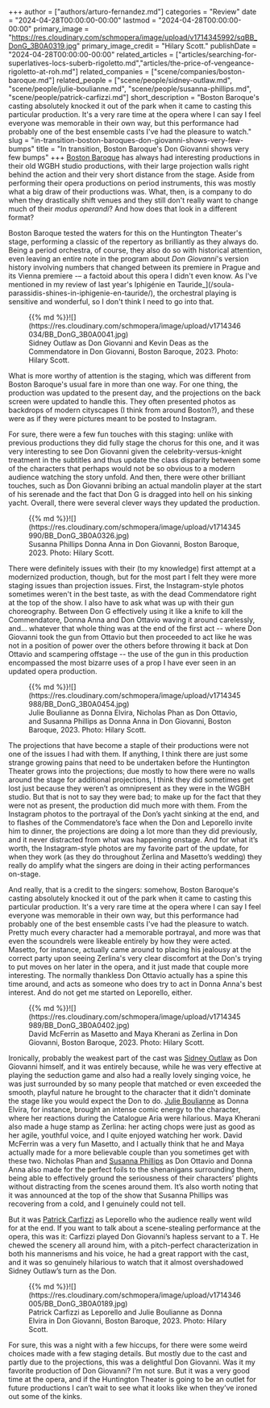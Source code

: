 +++
author = ["authors/arturo-fernandez.md"]
categories = "Review"
date = "2024-04-28T00:00:00-00:00"
lastmod = "2024-04-28T00:00:00-00:00"
primary_image = "https://res.cloudinary.com/schmopera/image/upload/v1714345992/sqBB_DonG_3B0A0319.jpg"
primary_image_credit = "Hilary Scott."
publishDate = "2024-04-28T00:00:00-00:00"
related_articles = ["articles/searching-for-superlatives-locs-suberb-rigoletto.md","articles/the-price-of-vengeance-rigoletto-at-roh.md"]
related_companies = ["scene/companies/boston-baroque.md"]
related_people = ["scene/people/sidney-outlaw.md", "scene/people/julie-boulianne.md", "scene/people/susanna-phillips.md", "scene/people/patrick-carfizzi.md"]
short_description = "Boston Baroque's casting absolutely knocked it out of the park when it came to casting this particular production. It's a very rare time at the opera where I can say I feel everyone was memorable in their own way, but this performance had probably one of the best ensemble casts I've had the pleasure to watch."
slug = "in-transition-boston-baroques-don-giovanni-shows-very-few-bumps"
title = "In transition, Boston Baroque's Don Giovanni shows very few bumps"
+++
[Boston Baroque](/scene/companies/boston-baroque/) has always had interesting productions in their old WGBH studio productions, with their large projection walls right behind the action and their very short distance from the stage. Aside from performing their opera productions on period instruments, this was mostly what a big draw of their productions was. What, then, is a company to do when they drastically shift venues and they still don't really want to change much of their _modus operandi_? And how does that look in a different format?

Boston Baroque tested the waters for this on the Huntington Theater's stage, performing a classic of the repertory as brilliantly as they always do. Being a period orchestra, of course, they also do so with historical attention, even leaving an entire note in the program about _Don Giovanni_'s version history involving numbers that changed between its premiere in Prague and its Vienna premiere -– a factoid about this opera I didn't even know. As I've mentioned in my review of last year's Iphigénie en Tauride_](/soula-parassidis-shines-in-iphigenie-en-tauride/), the orchestral playing is sensitive and wonderful, so I don't think I need to go into that.

<figure data-type="image">{{% md %}}![](https://res.cloudinary.com/schmopera/image/upload/v1714346034/BB_DonG_3B0A0041.jpg)
<figcaption>Sidney Outlaw as Don Giovanni and Kevin Deas as the Commendatore in Don Giovanni, Boston Baroque, 2023. Photo: Hilary Scott.</figcaption>
</figure>

What is more worthy of attention is the staging, which was different from Boston Baroque's usual fare in more than one way. For one thing, the production was updated to the present day, and the projections on the back screen were updated to handle this. They often presented photos as backdrops of modern cityscapes (I think from around Boston?), and these were as if they were pictures meant to be posted to Instagram.

For sure, there were a few fun touches with this staging: unlike with previous productions they did fully stage the chorus for this one, and it was very interesting to see Don Giovanni given the celebrity-versus-knight treatment in the subtitles and thus update the class disparity between some of the characters that perhaps would not be so obvious to a modern audience watching the story unfold. And then, there were other brilliant touches, such as Don Giovanni bribing an actual mandolin player at the start of his serenade and the fact that Don G is dragged into hell on his sinking yacht. Overall, there were several clever ways they updated the production.

<figure data-type="image">{{% md %}}![](https://res.cloudinary.com/schmopera/image/upload/v1714345990/BB_DonG_3B0A0326.jpg)
<figcaption>Susanna Phillips Donna Anna in Don Giovanni, Boston Baroque, 2023. Photo: Hilary Scott.</figcaption>
</figure>

There were definitely issues with their (to my knowledge) first attempt at a modernized production, though, but for the most part I felt they were more staging issues than projection issues. First, the Instagram-style photos sometimes weren't in the best taste, as with the dead Commendatore right at the top of the show. I also have to ask what was up with their gun choreography. Between Don G effectively using it like a knife to kill the Commendatore, Donna Anna and Don Ottavio waving it around carelessly, and… whatever that whole thing was at the end of the first act -- where Don Giovanni took the gun from Ottavio but then proceeded to act like he was not in a position of power over the others before throwing it back at Don Ottavio and scampering offstage -- the use of the gun in this production encompassed the most bizarre uses of a prop I have ever seen in an updated opera production.

<figure data-type="image">{{% md %}}![](https://res.cloudinary.com/schmopera/image/upload/v1714345988/BB_DonG_3B0A0454.jpg)
<figcaption>Julie Boulianne as Donna Elvira, Nicholas Phan as Don Ottavio, and Susanna Phillips as Donna Anna in Don Giovanni, Boston Baroque, 2023. Photo: Hilary Scott.</figcaption>
</figure>

The projections that have become a staple of their productions were not one of the issues I had with them. If anything, I think there are just some strange growing pains that need to be undertaken before the Huntington Theater grows into the projections; due mostly to how there were no walls around the stage for additional projections, I think they did sometimes get lost just because they weren’t as omnipresent as they were in the WGBH studio. But that is not to say they were bad; to make up for the fact that they were not as present, the production did much more with them. From the Instagram photos to the portrayal of the Don’s yacht sinking at the end, and to flashes of the Commendatore’s face when the Don and Leporello invite him to dinner, the projections are doing a lot more than they did previously, and it never distracted from what was happening onstage. And for what it’s worth, the Instagram-style photos are my favorite part of the update, for when they work (as they do throughout Zerlina and Masetto’s wedding) they really do amplify what the singers are doing in their acting performances on-stage.

And really, that is a credit to the singers: somehow, Boston Baroque's casting absolutely knocked it out of the park when it came to casting this particular production. It's a very rare time at the opera where I can say I feel everyone was memorable in their own way, but this performance had probably one of the best ensemble casts I've had the pleasure to watch. Pretty much every character had a memorable portrayal, and more was that even the scoundrels were likeable entirely by how they were acted. Masetto, for instance, actually came around to placing his jealousy at the correct party upon seeing Zerlina's very clear discomfort at the Don's trying to put moves on her later in the opera, and it just made that couple more interesting. The normally thankless Don Ottavio actually has a spine this time around, and acts as someone who does try to act in Donna Anna's best interest. And do not get me started on Leporello, either.

<figure data-type="image">{{% md %}}![](https://res.cloudinary.com/schmopera/image/upload/v1714345989/BB_DonG_3B0A0402.jpg)
<figcaption>David McFerrin as Masetto and Maya Kherani as Zerlina in Don Giovanni, Boston Baroque, 2023. Photo: Hilary Scott.</figcaption>
</figure>

Ironically, probably the weakest part of the cast was [Sidney Outlaw](/scene/people/sidney-outlaw/) as Don Giovanni himself, and it was entirely because, while he was very effective at playing the seduction game and also had a really lovely singing voice, he was just surrounded by so many people that matched or even exceeded the smooth, playful nature he brought to the character that it didn't dominate the stage like you would expect the Don to do. [Julie Boulianne](/scene/people/julie-boulianne/) as Donna Elvira, for instance, brought an intense comic energy to the character, where her reactions during the Catalogue Aria were hilarious. Maya Kherani also made a huge stamp as Zerlina: her acting chops were just as good as her agile, youthful voice, and I quite enjoyed watching her work. David McFerrin was a very fun Masetto, and I actually think that he and Maya actually made for a more believable couple than you sometimes get with these two. Nicholas Phan and [Susanna Phillips](/scene/people/susanna-phillips/) as Don Ottavio and Donna Anna also made for the perfect foils to the shenanigans surrounding them, being able to effectively ground the seriousness of their characters’ plights without distracting from the scenes around them. It’s also worth noting that it was announced at the top of the show that Susanna Phillips was recovering from a cold, and I genuinely could not tell. 

But it was [Patrick Carfizzi](/scene/people/patrick-carfizzi/) as Leporello who the audience really went wild for at the end. If you want to talk about a scene-stealing performance at the opera, this was it: Carfizzi played Don Giovanni’s hapless servant to a T. He chewed the scenery all around him, with a pitch-perfect characterization in both his mannerisms and his voice, he had a great rapport with the cast, and it was so genuinely hilarious to watch that it almost overshadowed Sidney Outlaw’s turn as the Don.

<figure data-type="image">{{% md %}}![](https://res.cloudinary.com/schmopera/image/upload/v1714346005/BB_DonG_3B0A0189.jpg)
<figcaption>Patrick Carfizzi as Leporello and Julie Boulianne as Donna Elvira in Don Giovanni, Boston Baroque, 2023. Photo: Hilary Scott.</figcaption>
</figure>

For sure, this was a night with a few hiccups, for there were some weird choices made with a few staging details. But mostly due to the cast and partly due to the projections, this was a delightful Don Giovanni. Was it my favorite production of Don Giovanni? I’m not sure. But it was a very good time at the opera, and if the Huntington Theater is going to be an outlet for future productions I can’t wait to see what it looks like when they’ve ironed out some of the kinks.